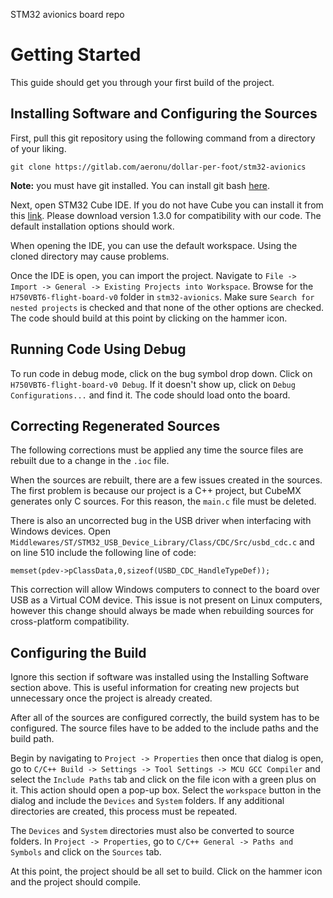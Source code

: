 STM32 avionics board repo

# Getting Started

This guide should get you through your first build of the project.

## Installing Software and Configuring the Sources

First, pull this git repository using the following command from a directory of your liking.

`git clone https://gitlab.com/aeronu/dollar-per-foot/stm32-avionics`

**Note:** you must have git installed. You can install git bash [here](https://gitforwindows.org/).

Next, open STM32 Cube IDE. If you do not have Cube you can install it from this [link](https://www.st.com/en/development-tools/stm32cubeide.html). Please download version 1.3.0 for compatibility with our code. The default installation options should work.

When opening the IDE, you can use the default workspace. Using the cloned directory may cause problems.

Once the IDE is open, you can import the project. Navigate to `File -> Import -> General -> Existing Projects into Workspace`. Browse for the `H750VBT6-flight-board-v0` folder in `stm32-avionics`. Make sure `Search for nested projects` is checked and that none of the other options are checked. The code should build at this point by clicking on the hammer icon.

## Running Code Using Debug

To run code in debug mode, click on the bug symbol drop down. Click on `H750VBT6-flight-board-v0 Debug`. If it doesn't show up, click on `Debug Configurations...` and find it. The code should load onto the board.

## Correcting Regenerated Sources

The following corrections must be applied any time the source files are rebuilt due to a change in the `.ioc` file.

When the sources are rebuilt, there are a few issues created in the sources. The first problem is because our project is a C++ project, but CubeMX generates only C sources. For this reason, the `main.c` file must be deleted.

There is also an uncorrected bug in the USB driver when interfacing with Windows devices. Open `Middlewares/ST/STM32_USB_Device_Library/Class/CDC/Src/usbd_cdc.c` and on line 510 include the following line of code:

`memset(pdev->pClassData,0,sizeof(USBD_CDC_HandleTypeDef));`

This correction will allow Windows computers to connect to the board over USB as a Virtual COM device. This issue is not present on Linux computers, however this change should always be made when rebuilding sources for cross-platform compatibility.

## Configuring the Build

Ignore this section if software was installed using the Installing Software section above. This is useful information for creating new projects but unnecessary once the project is already created.

After all of the sources are configured correctly, the build system has to be configured. The source files have to be added to the include paths and the build path.

Begin by navigating to `Project -> Properties` then once that dialog is open, go to `C/C++ Build -> Settings -> Tool Settings -> MCU GCC Compiler` and select the `Include Paths` tab and click on the file icon with a green plus on it. This action should open a pop-up box. Select the `workspace` button in the dialog and include the `Devices` and `System` folders. If any additional directories are created, this process must be repeated.

The `Devices` and `System` directories must also be converted to source folders. In `Project -> Properties`, go to `C/C++ General -> Paths and Symbols` and click on the `Sources` tab.

At this point, the project should be all set to build. Click on the hammer icon and the project should compile.
